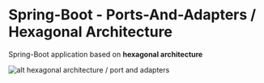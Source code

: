 # Spring-Boot - Ports-And-Adapters / Hexagonal Architecture

Spring-Boot application based on **hexagonal architecture**

![alt hexagonal architecture / port and adapters](https://i.imgur.com/eseWVlB.png)

